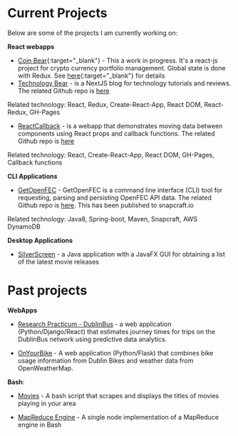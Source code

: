 # Current Projects

Below are some of the projects I am currently working on:

**React webapps**
- [Coin Bear](https://thanders.github.io/coinbear){:target="_blank"} - This a work in progress. It's a react-js project for crypto currency portfolio management. Global state is done with Redux. See [here](https://github.com/thanders/coinbear){:target="_blank"} for details
- [Technology Bear](https://www.technologybear.net) - is a NextJS blog for technology tutorials and reviews. The related Github repo is [here](https://github.com/thanders/techblog)

Related technology: React, Redux, Create-React-App, React DOM, React-Redux, GH-Pages

- [ReactCallback](https://thanders.github.io/ReactCallback/) - is a webapp that demonstrates moving data between components using React props and callback functions. The related Github repo is [here](https://github.com/thanders/ReactCallback)

Related technology: React, Create-React-App, React DOM, GH-Pages, Callback functions

**CLI Applications**
- [GetOpenFEC](https://snapcraft.io/getopenfec) - GetOpenFEC is a command line interface (CLI) tool for requesting, parsing and persisting OpenFEC API data. The related Github repo is [here](https://github.com/thanders/GetOpenFEC). This has been published to snapcraft.io

Related technology: Java8, Spring-boot, Maven, Snapcraft, AWS DynamoDB

**Desktop Applications**
- [SilverScreen](https://thanders.github.io/silverScreen/) - a Java application with a JavaFX GUI for obtaining a list of the latest movie releases

# Past projects

**WebApps**
- [Research Practicum - DublinBus](https://github.com/Ematrix163/Dublin_Bus_Project) - a web application (Python/Django/React) that estimates journey times for trips on the DublinBus network using predictive data analytics.

- [OnYourBike](https://github.com/atreanor/OnYourBike) - A web application (Python/Flask) that combines bike usage information from Dublin Bikes and weather data from OpenWeatherMap.

**Bash**:
- [Movies](https://thanders.github.io/movies/) - A bash script that scrapes and displays the titles of movies playing in your area

- [MapReduce Engine](https://github.com/thanders/MapReduce) - A single node implementation of a MapReduce engine in Bash

